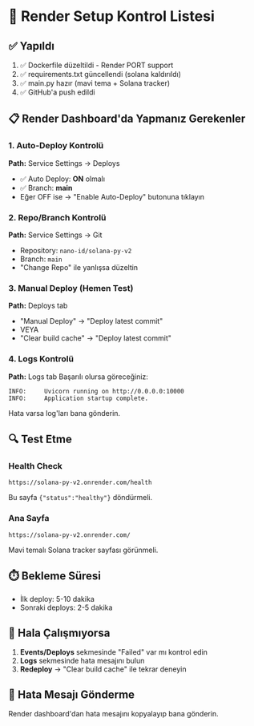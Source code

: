 # 🚀 Render Setup Kontrol Listesi

## ✅ Yapıldı
1. ✅ Dockerfile düzeltildi - Render PORT support
2. ✅ requirements.txt güncellendi (solana kaldırıldı)
3. ✅ main.py hazır (mavi tema + Solana tracker)
4. ✅ GitHub'a push edildi

## 📋 Render Dashboard'da Yapmanız Gerekenler

### 1. Auto-Deploy Kontrolü
**Path:** Service Settings → Deploys
- ✅ Auto Deploy: **ON** olmalı
- ✅ Branch: **main**
- Eğer OFF ise → "Enable Auto-Deploy" butonuna tıklayın

### 2. Repo/Branch Kontrolü
**Path:** Service Settings → Git
- Repository: `nano-id/solana-py-v2` 
- Branch: `main`
- "Change Repo" ile yanlışsa düzeltin

### 3. Manual Deploy (Hemen Test)
**Path:** Deploys tab
- "Manual Deploy" → "Deploy latest commit"
- VEYA
- "Clear build cache" → "Deploy latest commit"

### 4. Logs Kontrolü
**Path:** Logs tab
Başarılı olursa göreceğiniz:
```
INFO:     Uvicorn running on http://0.0.0.0:10000
INFO:     Application startup complete.
```

Hata varsa log'ları bana gönderin.

## 🔍 Test Etme

### Health Check
```
https://solana-py-v2.onrender.com/health
```
Bu sayfa `{"status":"healthy"}` döndürmeli.

### Ana Sayfa
```
https://solana-py-v2.onrender.com/
```
Mavi temalı Solana tracker sayfası görünmeli.

## ⏱️ Bekleme Süresi
- İlk deploy: 5-10 dakika
- Sonraki deploys: 2-5 dakika

## 🐛 Hala Çalışmıyorsa

1. **Events/Deploys** sekmesinde "Failed" var mı kontrol edin
2. **Logs** sekmesinde hata mesajını bulun
3. **Redeploy** → "Clear build cache" ile tekrar deneyin

## 📧 Hata Mesajı Gönderme
Render dashboard'dan hata mesajını kopyalayıp bana gönderin.
